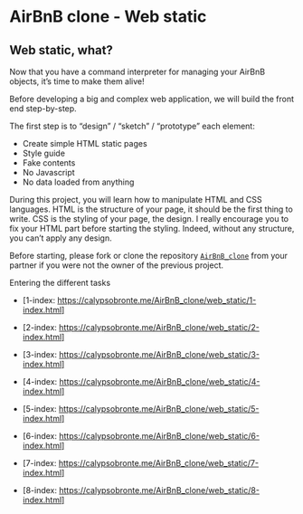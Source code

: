 # AirBnB clone - Web static

## Web static, what?
Now that you have a command interpreter for managing your AirBnB objects, it’s time to make them alive!

Before developing a big and complex web application, we will build the front end step-by-step.

The first step is to “design” / “sketch” / “prototype” each element:

* Create simple HTML static pages
* Style guide
* Fake contents
* No Javascript
* No data loaded from anything

During this project, you will learn how to manipulate HTML and CSS languages. HTML is the structure of your page, it should be the first thing to write. CSS is the styling of your page, the design. I really encourage you to fix your HTML part before starting the styling. Indeed, without any structure, you can’t apply any design.

Before starting, please fork or clone the repository [`AirBnB_clone`] from your partner if you were not the owner of the previous project.

Entering the different tasks

- [1-index: https://calypsobronte.me/AirBnB_clone/web_static/1-index.html]

- [2-index: https://calypsobronte.me/AirBnB_clone/web_static/2-index.html]

- [3-index: https://calypsobronte.me/AirBnB_clone/web_static/3-index.html]

- [4-index: https://calypsobronte.me/AirBnB_clone/web_static/4-index.html]

- [5-index: https://calypsobronte.me/AirBnB_clone/web_static/5-index.html]

- [6-index: https://calypsobronte.me/AirBnB_clone/web_static/6-index.html]

- [7-index: https://calypsobronte.me/AirBnB_clone/web_static/7-index.html]

- [8-index: https://calypsobronte.me/AirBnB_clone/web_static/8-index.html]


[1-index: https://calypsobronte.me/AirBnB_clone/web_static/1-index.html]: https://calypsobronte.me/AirBnB_clone/web_static/1-index.html
[2-index: https://calypsobronte.me/AirBnB_clone/web_static/2-index.html]: https://calypsobronte.me/AirBnB_clone/web_static/2-index.html
[3-index: https://calypsobronte.me/AirBnB_clone/web_static/3-index.html]: https://calypsobronte.me/AirBnB_clone/web_static/3-index.html
[4-index: https://calypsobronte.me/AirBnB_clone/web_static/4-index.html]: https://calypsobronte.me/AirBnB_clone/web_static/4-index.html
[5-index: https://calypsobronte.me/AirBnB_clone/web_static/5-index.html]: https://calypsobronte.me/AirBnB_clone/web_static/5-index.html
[6-index: https://calypsobronte.me/AirBnB_clone/web_static/6-index.html]: https://calypsobronte.me/AirBnB_clone/web_static/6-index.html
[7-index: https://calypsobronte.me/AirBnB_clone/web_static/7-index.html]: https://calypsobronte.me/AirBnB_clone/web_static/7-index.html
[8-index: https://calypsobronte.me/AirBnB_clone/web_static/8-index.html]: https://calypsobronte.me/AirBnB_clone/web_static/8-index.html
[`AirBnB_clone`]:https://github.com/calypsobronte/AirBnB_clone
